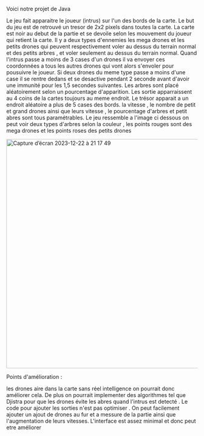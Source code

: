 Voici notre projet de Java 

Le jeu fait apparaitre le joueur (intrus) sur l'un des bords de la carte.
Le but du jeu est de retrouvé un tresor de 2x2 pixels dans toutes la carte.
La carte est noir au debut de la partie et se devoile selon les mouvement du joueur qui retient la carte. 
Il y a deux types d'ennemies les mega drones et les petits drones qui peuvent respectivement voler au dessus du terrain normal et des petits arbres 
, et voler seulement au dessus du terrain normal.
Quand l'intrus passe a moins de 3 cases d'un drones il va envoyer ces coordonnées a tous les autres drones qui vont alors s'envoler pour pousuivre le joueur.
Si deux drones du meme type passe a moins d'une case il se rentre dedans et se desactive pendant 2 seconde avant d'avoir une immunité pour les 1,5 secondes suivantes. 
Les arbres sont placé aléatoirement selon un pourcentage d'apparition.
Les sortie apparraissent au 4 coins de la cartes toujours au meme endroit.
Le trésor apparait a un endroit aléatoire a plus de 5 cases des bords. 
la vitesse , le nombre de petit et grand drones ainsi que leurs vitesse , le pourcentage d'arbres et petit abres sont tous paramétrables.
Le jeu ressemble a l'image ci dessous on peut voir deux types d'arbres selon la couleur , les points rouges sont des mega drones et les points roses des petits drones

<img width="602" alt="Capture d’écran 2023-12-22 à 21 17 49" src="https://github.com/theomrn/Drone/assets/58818965/511e65d5-455f-4fc3-90e2-83a4155bb2ce">

Points d'amélioration : 

les drones aire dans la carte sans réel intelligence on pourrait donc améliorer cela.
De plus on pourrait implementer des algorithmes tel que Djistra pour que les drones évite les abres quand l'intrus est detecté . 
Le code pour ajouter les sorties n'est pas optimiser .
On peut facilement ajouter un ajout de drones au fur et a messure de la partie ainsi que l'augmentation de leurs vitesses.
L'interface est assez minimal et donc peut etre améliorer


